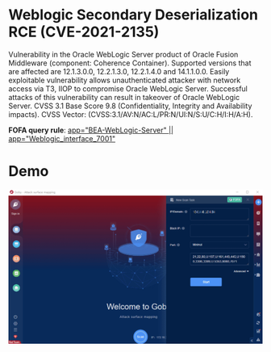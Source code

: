 # Weblogic Secondary Deserialization RCE (CVE-2021-2135)

Vulnerability in the Oracle WebLogic Server product of Oracle Fusion Middleware (component: Coherence Container). Supported versions that are affected are 12.1.3.0.0, 12.2.1.3.0, 12.2.1.4.0 and 14.1.1.0.0. Easily exploitable vulnerability allows unauthenticated attacker with network access via T3, IIOP to compromise Oracle WebLogic Server. Successful attacks of this vulnerability can result in takeover of Oracle WebLogic Server. CVSS 3.1 Base Score 9.8 (Confidentiality, Integrity and Availability impacts). CVSS Vector: (CVSS:3.1/AV:N/AC:L/PR:N/UI:N/S:U/C:H/I:H/A:H).

**FOFA query rule**: [app=\"BEA-WebLogic-Server\" || app=\"Weblogic_interface_7001"](https://fofa.so/result?qbase64=YXBwPSJCRUEtV2ViTG9naWMtU2VydmVyIiB8fCBhcHA9IldlYmxvZ2ljX2ludGVyZmFjZV83MDAxIg%3D%3D)

# Demo

![](Weblogic_T3_IIOP_RCE_CVE-2021-2135.gif)
